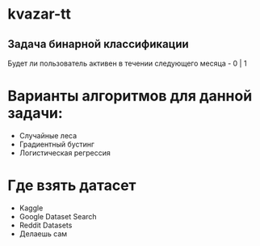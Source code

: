 # kvazar-tt

## Задача бинарной классификации
Будет ли пользователь активен в течении следующего месяца - 0 | 1

# Варианты алгоритмов для данной задачи:

- Случайные леса
- Градиентный бустинг
- Логистическая регрессия

# Где взять датасет

- Kaggle
- Google Dataset Search
- Reddit Datasets
- Делаешь сам
